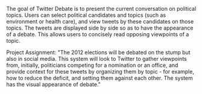 The goal of Twitter Debate is to present the current conversation on political topics. Users can select political candidates and topics (such as environment or health care), and view tweets by these candidates on those topics. The tweets are displayed side by side so as to have the appearance of a debate. This allows users to concisely read opposing viewpoints of a topic.

Project Assignment:
"The 2012 elections will be debated on the stump but also in social media.  This system will look to Twitter to gather viewpoints from, initially, politicians competing for a nomination or an office, and provide context for these tweets by organizing them by topic - for example, how to reduce the deficit, and setting them against each other.  The system has the visual appearance of debate."